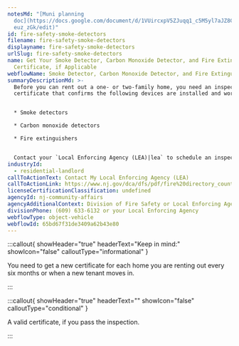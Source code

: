 ```yaml
---
notesMd: "[Muni planning
  doc](https://docs.google.com/document/d/1VUircxpV5ZJuqq1_c5M5yl7aJZ8CkafDsm2T\
  euz_zGk/edit)"
id: fire-safety-smoke-detectors
filename: fire-safety-smoke-detectors
displayname: fire-safety-smoke-detectors
urlSlug: fire-safety-smoke-detectors
name: Get Your Smoke Detector, Carbon Monoxide Detector, and Fire Extinguisher
  Certificate, if Applicable
webflowName: Smoke Detector, Carbon Monoxide Detector, and Fire Extinguisher Certificate
summaryDescriptionMd: >-
  Before you can rent out a one- or two-family home, you need an inspection and
  certificate that confirms the following devices are installed and working:


  * Smoke detectors

  * Carbon monoxide detectors

  * Fire extinguishers


  Contact your `Local Enforcing Agency (LEA)|lea` to schedule an inspection. Your LEA can be the local fire department or the state Division of Fire Safety.
industryId:
  - residential-landlord
callToActionText: Contact My Local Enforcing Agency (LEA)
callToActionLink: https://www.nj.gov/dca/dfs/pdf/fire%20directory_county%20summary/fire_code_enforcement_director.pdf
licenseCertificationClassification: undefined
agencyId: nj-community-affairs
agencyAdditionalContext: Division of Fire Safety or Local Enforcing Agency
divisionPhone: (609) 633-6132 or your Local Enforcing Agency
webflowType: object-vehicle
webflowId: 65bd67f31de3409a62b43e80
---
```

:::callout{ showHeader="true" headerText="Keep in mind:" showIcon="false" calloutType="informational" }

You need to get a new certificate for each home you are renting out every six months or when a new tenant moves in.

:::

:::callout{ showHeader="true" headerText="" showIcon="false" calloutType="conditional" }

A valid certificate, if you pass the inspection.

:::